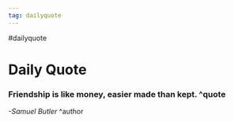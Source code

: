 ```yaml
---
tag: dailyquote
---
```


#dailyquote

# Daily Quote

### Friendship is like money, easier made than kept. ^quote
*-Samuel Butler* ^author

